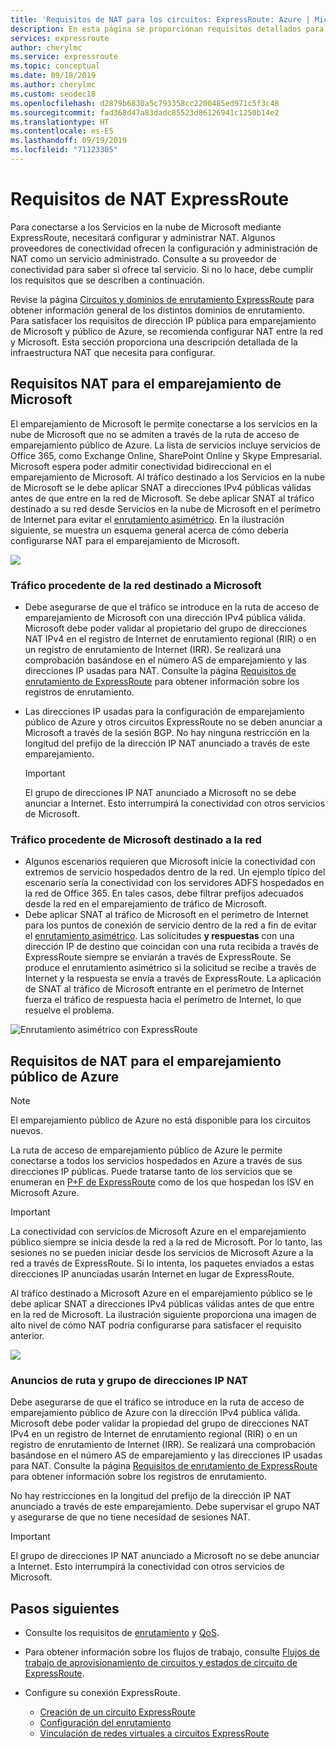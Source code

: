 ```yaml
---
title: 'Requisitos de NAT para los circuitos: ExpressRoute: Azure | Microsoft Docs'
description: En esta página se proporcionan requisitos detallados para configurar y administrar NAT para circuitos ExpressRoute.
services: expressroute
author: cherylmc
ms.service: expressroute
ms.topic: conceptual
ms.date: 09/18/2019
ms.author: cherylmc
ms.custom: seodec18
ms.openlocfilehash: d2879b6830a5c793358cc2200485ed971c5f3c48
ms.sourcegitcommit: fad368d47a83dadc85523d86126941c1250b14e2
ms.translationtype: HT
ms.contentlocale: es-ES
ms.lasthandoff: 09/19/2019
ms.locfileid: "71123305"
---
```

# <a name="expressroute-nat-requirements"></a>Requisitos de NAT ExpressRoute
Para conectarse a los Servicios en la nube de Microsoft mediante ExpressRoute, necesitará configurar y administrar NAT. Algunos proveedores de conectividad ofrecen la configuración y administración de NAT como un servicio administrado. Consulte a su proveedor de conectividad para saber si ofrece tal servicio. Si no lo hace, debe cumplir los requisitos que se describen a continuación. 

Revise la página [Circuitos y dominios de enrutamiento ExpressRoute](expressroute-circuit-peerings.md) para obtener información general de los distintos dominios de enrutamiento. Para satisfacer los requisitos de dirección IP pública para emparejamiento de Microsoft y público de Azure, se recomienda configurar NAT entre la red y Microsoft. Esta sección proporciona una descripción detallada de la infraestructura NAT que necesita para configurar.

## <a name="nat-requirements-for-microsoft-peering"></a>Requisitos NAT para el emparejamiento de Microsoft
El emparejamiento de Microsoft le permite conectarse a los servicios en la nube de Microsoft que no se admiten a través de la ruta de acceso de emparejamiento público de Azure. La lista de servicios incluye servicios de Office 365, como Exchange Online, SharePoint Online y Skype Empresarial. Microsoft espera poder admitir conectividad bidireccional en el emparejamiento de Microsoft. Al tráfico destinado a los Servicios en la nube de Microsoft se le debe aplicar SNAT a direcciones IPv4 públicas válidas antes de que entre en la red de Microsoft. Se debe aplicar SNAT al tráfico destinado a su red desde Servicios en la nube de Microsoft en el perímetro de Internet para evitar el [enrutamiento asimétrico](expressroute-asymmetric-routing.md). En la ilustración siguiente, se muestra un esquema general acerca de cómo debería configurarse NAT para el emparejamiento de Microsoft.

![](./media/expressroute-nat/expressroute-nat-microsoft.png) 

### <a name="traffic-originating-from-your-network-destined-to-microsoft"></a>Tráfico procedente de la red destinado a Microsoft
* Debe asegurarse de que el tráfico se introduce en la ruta de acceso de emparejamiento de Microsoft con una dirección IPv4 pública válida. Microsoft debe poder validar al propietario del grupo de direcciones NAT IPv4 en el registro de Internet de enrutamiento regional (RIR) o en un registro de enrutamiento de Internet (IRR). Se realizará una comprobación basándose en el número AS de emparejamiento y las direcciones IP usadas para NAT. Consulte la página [Requisitos de enrutamiento de ExpressRoute](expressroute-routing.md) para obtener información sobre los registros de enrutamiento.
* Las direcciones IP usadas para la configuración de emparejamiento público de Azure y otros circuitos ExpressRoute no se deben anunciar a Microsoft a través de la sesión BGP. No hay ninguna restricción en la longitud del prefijo de la dirección IP NAT anunciado a través de este emparejamiento.
  
  > [!IMPORTANT]
  > El grupo de direcciones IP NAT anunciado a Microsoft no se debe anunciar a Internet. Esto interrumpirá la conectividad con otros servicios de Microsoft.
  > 
  > 

### <a name="traffic-originating-from-microsoft-destined-to-your-network"></a>Tráfico procedente de Microsoft destinado a la red
* Algunos escenarios requieren que Microsoft inicie la conectividad con extremos de servicio hospedados dentro de la red. Un ejemplo típico del escenario sería la conectividad con los servidores ADFS hospedados en la red de Office 365. En tales casos, debe filtrar prefijos adecuados desde la red en el emparejamiento de tráfico de Microsoft. 
* Debe aplicar SNAT al tráfico de Microsoft en el perímetro de Internet para los puntos de conexión de servicio dentro de la red a fin de evitar el [enrutamiento asimétrico](expressroute-asymmetric-routing.md). Las solicitudes **y respuestas** con una dirección IP de destino que coincidan con una ruta recibida a través de ExpressRoute siempre se enviarán a través de ExpressRoute. Se produce el enrutamiento asimétrico si la solicitud se recibe a través de Internet y la respuesta se envía a través de ExpressRoute. La aplicación de SNAT al tráfico de Microsoft entrante en el perímetro de Internet fuerza el tráfico de respuesta hacia el perímetro de Internet, lo que resuelve el problema.

![Enrutamiento asimétrico con ExpressRoute](./media/expressroute-asymmetric-routing/AsymmetricRouting2.png)

## <a name="nat-requirements-for-azure-public-peering"></a>Requisitos de NAT para el emparejamiento público de Azure

> [!NOTE]
> El emparejamiento público de Azure no está disponible para los circuitos nuevos.
> 

La ruta de acceso de emparejamiento público de Azure le permite conectarse a todos los servicios hospedados en Azure a través de sus direcciones IP públicas. Puede tratarse tanto de los servicios que se enumeran en [P+F de ExpressRoute](expressroute-faqs.md) como de los que hospedan los ISV en Microsoft Azure. 

> [!IMPORTANT]
> La conectividad con servicios de Microsoft Azure en el emparejamiento público siempre se inicia desde la red a la red de Microsoft. Por lo tanto, las sesiones no se pueden iniciar desde los servicios de Microsoft Azure a la red a través de ExpressRoute. Si lo intenta, los paquetes enviados a estas direcciones IP anunciadas usarán Internet en lugar de ExpressRoute.
> 

Al tráfico destinado a Microsoft Azure en el emparejamiento público se le debe aplicar SNAT a direcciones IPv4 públicas válidas antes de que entre en la red de Microsoft. La ilustración siguiente proporciona una imagen de alto nivel de cómo NAT podría configurarse para satisfacer el requisito anterior.

![](./media/expressroute-nat/expressroute-nat-azure-public.png) 

### <a name="nat-ip-pool-and-route-advertisements"></a>Anuncios de ruta y grupo de direcciones IP NAT
Debe asegurarse de que el tráfico se introduce en la ruta de acceso de emparejamiento público de Azure con la dirección IPv4 pública válida. Microsoft debe poder validar la propiedad del grupo de direcciones NAT IPv4 en un registro de Internet de enrutamiento regional (RIR) o en un registro de enrutamiento de Internet (IRR). Se realizará una comprobación basándose en el número AS de emparejamiento y las direcciones IP usadas para NAT. Consulte la página [Requisitos de enrutamiento de ExpressRoute](expressroute-routing.md) para obtener información sobre los registros de enrutamiento.

No hay restricciones en la longitud del prefijo de la dirección IP NAT anunciado a través de este emparejamiento. Debe supervisar el grupo NAT y asegurarse de que no tiene necesidad de sesiones NAT.

> [!IMPORTANT]
> El grupo de direcciones IP NAT anunciado a Microsoft no se debe anunciar a Internet. Esto interrumpirá la conectividad con otros servicios de Microsoft.
> 
> 

## <a name="next-steps"></a>Pasos siguientes
* Consulte los requisitos de [enrutamiento](expressroute-routing.md) y [QoS](expressroute-qos.md).
* Para obtener información sobre los flujos de trabajo, consulte [Flujos de trabajo de aprovisionamiento de circuitos y estados de circuito de ExpressRoute](expressroute-workflows.md).
* Configure su conexión ExpressRoute.
  
  * [Creación de un circuito ExpressRoute](expressroute-howto-circuit-portal-resource-manager.md)
  * [Configuración del enrutamiento](expressroute-howto-routing-portal-resource-manager.md)
  * [Vinculación de redes virtuales a circuitos ExpressRoute](expressroute-howto-linkvnet-portal-resource-manager.md)

